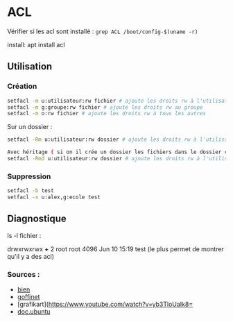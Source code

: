 # ACL

Vérifier si les acl sont installé : `grep ACL /boot/config-$(uname -r)`

install: apt install acl

## Utilisation

### Création

```bash
setfacl -m u:utilisateur:rw fichier # ajoute les droits rw à l'utilisateur
setfacl -m g:groupe:rw fichier # ajoute les droits rw au groupe
setfacl -m o:rw fichier # ajoute les droits rw à tous les autres
```

Sur un dossier :

```bash
setfacl -Rm u:utilisateur:rw dossier # ajoute les droits rw à l'utilisateur

Avec héritage ( si on il crée un dossier les fichiers dans le dossier créers auront les droits rw)
setfacl -Rmd u:utilisateur:rw dossier # ajoute les droits rw à l'utilisateur
```

### Suppression

```bash
setfacl -b test
setfacl -x u:alex,g:ecole test
```




## Diagnostique

ls -l fichier :

drwxrwxrwx **+** 2 root root 4096 Jun 10 15:19 test (le plus permet de montrer qu'il y a des acl)



### Sources :

- [bien](http://sdz.tdct.org/sdz/les-acl-access-control-lists-sous-linux.html)
- [goffinet](https://linux.goffinet.org/administration/securite-locale/access-control-lists-acls-linux/)
- [grafikart](https://www.youtube.com/watch?v=yb3TloUaIk8=
- [doc.ubuntu](https://doc.ubuntu-fr.org/acl)